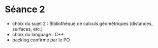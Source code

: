 
# Séance 2
- choix du sujet 2 : Bibliothèque de calculs géométriques (distances, surfaces, etc.)
- choix du language : C++
- backlog confirmé par le PO
